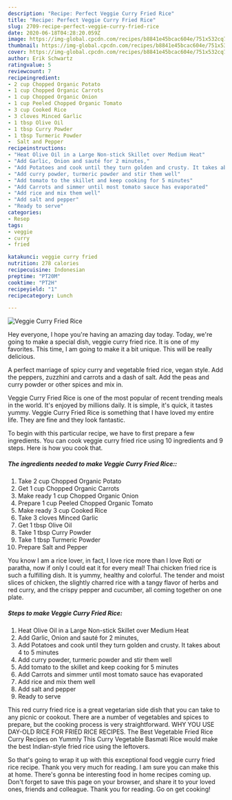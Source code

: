 ```yaml
---
description: "Recipe: Perfect Veggie Curry Fried Rice"
title: "Recipe: Perfect Veggie Curry Fried Rice"
slug: 2709-recipe-perfect-veggie-curry-fried-rice
date: 2020-06-18T04:28:20.059Z
image: https://img-global.cpcdn.com/recipes/b8841e45bcac604e/751x532cq70/veggie-curry-fried-rice-recipe-main-photo.jpg
thumbnail: https://img-global.cpcdn.com/recipes/b8841e45bcac604e/751x532cq70/veggie-curry-fried-rice-recipe-main-photo.jpg
cover: https://img-global.cpcdn.com/recipes/b8841e45bcac604e/751x532cq70/veggie-curry-fried-rice-recipe-main-photo.jpg
author: Erik Schwartz
ratingvalue: 5
reviewcount: 7
recipeingredient:
- 2 cup Chopped Organic Potato
- 1 cup Chopped Organic Carrots
- 1 cup Chopped Organic Onion
- 1 cup Peeled Chopped Organic Tomato
- 3 cup Cooked Rice
- 3 cloves Minced Garlic
- 1 tbsp Olive Oil
- 1 tbsp Curry Powder
- 1 tbsp Turmeric Powder
-  Salt and Pepper
recipeinstructions:
- "Heat Olive Oil in a Large Non-stick Skillet over Medium Heat"
- "Add Garlic, Onion and sauté for 2 minutes,"
- "Add Potatoes and cook until they turn golden and crusty. It takes about 4 to 5 minutes"
- "Add curry powder, turmeric powder and stir them well"
- "Add tomato to the skillet and keep cooking for 5 minutes"
- "Add Carrots and simmer until most tomato sauce has evaporated"
- "Add rice and mix them well"
- "Add salt and pepper"
- "Ready to serve"
categories:
- Resep
tags:
- veggie
- curry
- fried

katakunci: veggie curry fried
nutrition: 278 calories
recipecuisine: Indonesian
preptime: "PT20M"
cooktime: "PT2H"
recipeyield: "1"
recipecategory: Lunch

---
```



![Veggie Curry Fried Rice](https://img-global.cpcdn.com/recipes/b8841e45bcac604e/751x532cq70/veggie-curry-fried-rice-recipe-main-photo.jpg)

Hey everyone, I hope you're having an amazing day today. Today, we're going to make a special dish, veggie curry fried rice. It is one of my favorites. This time, I am going to make it a bit unique. This will be really delicious.

A perfect marriage of spicy curry and vegetable fried rice, vegan style. Add the peppers, zuzzhini and carrots and a dash of salt. Add the peas and curry powder or other spices and mix in.

Veggie Curry Fried Rice is one of the most popular of recent trending meals in the world. It's enjoyed by millions daily. It is simple, it's quick, it tastes yummy. Veggie Curry Fried Rice is something that I have loved my entire life. They are fine and they look fantastic.


To begin with this particular recipe, we have to first prepare a few ingredients. You can cook veggie curry fried rice using 10 ingredients and 9 steps. Here is how you cook that.

##### The ingredients needed to make Veggie Curry Fried Rice::

1. Take 2 cup Chopped Organic Potato
1. Get 1 cup Chopped Organic Carrots
1. Make ready 1 cup Chopped Organic Onion
1. Prepare 1 cup Peeled Chopped Organic Tomato
1. Make ready 3 cup Cooked Rice
1. Take 3 cloves Minced Garlic
1. Get 1 tbsp Olive Oil
1. Take 1 tbsp Curry Powder
1. Take 1 tbsp Turmeric Powder
1. Prepare  Salt and Pepper


You know I am a rice lover, in fact, I love rice more than I love Roti or paratha, now if only I could eat it for every meal! Thai chicken fried rice is such a fulfilling dish. It is yummy, healthy and colorful. The tender and moist slices of chicken, the slightly charred rice with a tangy flavor of herbs and red curry, and the crispy pepper and cucumber, all coming together on one plate. 

##### Steps to make Veggie Curry Fried Rice:

1. Heat Olive Oil in a Large Non-stick Skillet over Medium Heat
1. Add Garlic, Onion and sauté for 2 minutes,
1. Add Potatoes and cook until they turn golden and crusty. It takes about 4 to 5 minutes
1. Add curry powder, turmeric powder and stir them well
1. Add tomato to the skillet and keep cooking for 5 minutes
1. Add Carrots and simmer until most tomato sauce has evaporated
1. Add rice and mix them well
1. Add salt and pepper
1. Ready to serve


This red curry fried rice is a great vegetarian side dish that you can take to any picnic or cookout. There are a number of vegetables and spices to prepare, but the cooking process is very straightforward. WHY YOU USE DAY-OLD RICE FOR FRIED RICE RECIPES. The Best Vegetable Fried Rice Curry Recipes on Yummly This Curry Vegetable Basmati Rice would make the best Indian-style fried rice using the leftovers. 

So that's going to wrap it up with this exceptional food veggie curry fried rice recipe. Thank you very much for reading. I am sure you can make this at home. There's gonna be interesting food in home recipes coming up. Don't forget to save this page on your browser, and share it to your loved ones, friends and colleague. Thank you for reading. Go on get cooking!
